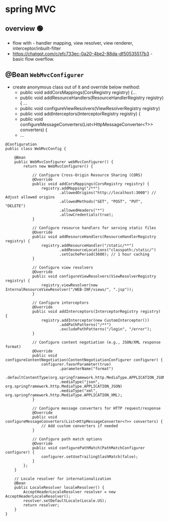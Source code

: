 # spring MVC 
## overview :green_circle:
- flow with - handler mapping, view resolver, view renderer, interceptor/inbuilt-filter
- https://chatgpt.com/c/efc733ec-0a20-4be2-88da-df50535517b3 - basic flow overflow.

## @Bean `WebMvcConfigurer` 
- create anonymous class out of it and override below method:
  - public void addCorsMappings(CorsRegistry registry) {...
  - public void addResourceHandlers(ResourceHandlerRegistry registry) { ...
  - public void configureViewResolvers(ViewResolverRegistry registry)
  - public void addInterceptors(InterceptorRegistry registry) {
  -  public void configureMessageConverters(List<HttpMessageConverter<?>> converters) {
  - ...
```
@Configuration
public class WebMvcConfig {

    @Bean
    public WebMvcConfigurer webMvcConfigurer() {
        return new WebMvcConfigurer() {

            // Configure Cross-Origin Resource Sharing (CORS)
            @Override
            public void addCorsMappings(CorsRegistry registry) {
                registry.addMapping("/**")
                        .allowedOrigins("http://localhost:3000") // Adjust allowed origins
                        .allowedMethods("GET", "POST", "PUT", "DELETE")
                        .allowedHeaders("*")
                        .allowCredentials(true);
            }

            // Configure resource handlers for serving static files
            @Override
            public void addResourceHandlers(ResourceHandlerRegistry registry) {
                registry.addResourceHandler("/static/**")
                        .addResourceLocations("classpath:/static/")
                        .setCachePeriod(3600); // 1 hour caching
            }

            // Configure view resolvers
            @Override
            public void configureViewResolvers(ViewResolverRegistry registry) {
                registry.viewResolver(new InternalResourceViewResolver("/WEB-INF/views/", ".jsp"));
            }

            // Configure interceptors
            @Override
            public void addInterceptors(InterceptorRegistry registry) {
                registry.addInterceptor(new CustomInterceptor())
                        .addPathPatterns("/**")
                        .excludePathPatterns("/login", "/error");
            }

            // Configure content negotiation (e.g., JSON/XML response format)
            @Override
            public void configureContentNegotiation(ContentNegotiationConfigurer configurer) {
                configurer.favorParameter(true)
                        .parameterName("format")
                        .defaultContentType(org.springframework.http.MediaType.APPLICATION_JSON)
                        .mediaType("json", org.springframework.http.MediaType.APPLICATION_JSON)
                        .mediaType("xml", org.springframework.http.MediaType.APPLICATION_XML);
            }

            // Configure message converters for HTTP request/response
            @Override
            public void configureMessageConverters(List<HttpMessageConverter<?>> converters) {
                // Add custom converters if needed
            }

            // Configure path match options
            @Override
            public void configurePathMatch(PathMatchConfigurer configurer) {
                configurer.setUseTrailingSlashMatch(false);
            }
        };
    }

    // Locale resolver for internationalization
    @Bean
    public LocaleResolver localeResolver() {
        AcceptHeaderLocaleResolver resolver = new AcceptHeaderLocaleResolver();
        resolver.setDefaultLocale(Locale.US);
        return resolver;
    }
}

```
